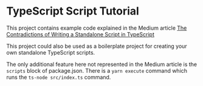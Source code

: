 # TypeScript Script Tutorial

This project contains example code explained in the Medium article [The Contradictions of Writing a Standalone Script in TypeScript]()

This project could also be used as a boilerplate project for creating your own standalone TypeScript scripts.

The only additional feature here not represented in the Medium article is the `scripts` block of package.json. There is a `yarn execute` command which runs the `ts-node src/index.ts` command.